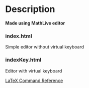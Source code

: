 # Description

**Made using MathLive editor**

### index.html
Simple editor without virtual keyboard

### indexKey.html
Editor with virtual keyboard

[LaTeX Command Reference](https://mathlive.io/reference.html)
